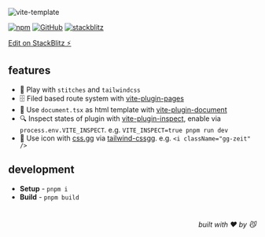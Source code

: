 ![vite-template](https://realme-ten.vercel.app/api/v1/banner?colorA=1e3a8a&colorB=1d4ed8&textColor=60a5fa&title=vite-template&subtitle=NEO&desc=Play%20Vite%20with%20stitches%20and%20tailwindcss)

[![npm](https://img.shields.io/npm/v/@aiou/vite-template)](https://github.com/neo-hack/vite-template/tree/master) [![GitHub](https://img.shields.io/npm/l/@aiou/vite-template)](https://github.com/neo-hack/vite-template/tree/master) [![stackblitz](https://img.shields.io/badge/%E2%9A%A1%EF%B8%8Fstackblitz-online-blue)](https://stackblitz.com/github/neo-hack/vite-template/tree/master)

[Edit on StackBlitz ⚡️](https://stackblitz.com/github/neo-hack/vite-template/tree/master)


## features

- 💞 Play with `stitches` and `tailwindcss`
- 🗄️ Filed based route system with [vite-plugin-pages](https://github.com/hannoeru/vite-plugin-pages)
- 📑 Use `document.tsx` as html template with [vite-plugin-document](https://github.com/JiangWeixian/vite-plugin-document)
- 🔍 Inspect states of plugin with [vite-plugin-inspect](https://github.com/antfu/vite-plugin-inspect), enable via `process.env.VITE_INSPECT`. e.g. `VITE_INSPECT=true pnpm run dev`
- 🎨 Use icon with [css.gg](https://css.gg) via [tailwind-cssgg](https://github.com/JiangWeixian/tailwind-cssgg). e.g. `<i className="gg-zeit" />`

## development

- **Setup** - `pnpm i`
- **Build** - `pnpm build`

# 
<div align='right'>

*built with ❤️ by 😼*

</div>